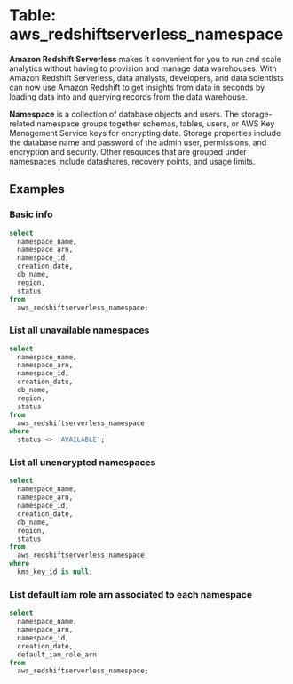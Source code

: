# Table: aws_redshiftserverless_namespace

**Amazon Redshift Serverless** makes it convenient for you to run and scale analytics without having to provision and manage data warehouses. With Amazon Redshift Serverless, data analysts, developers, and data scientists can now use Amazon Redshift to get insights from data in seconds by loading data into and querying records from the data warehouse.

**Namespace** is a collection of database objects and users. The storage-related namespace groups together schemas, tables, users, or AWS Key Management Service keys for encrypting data. Storage properties include the database name and password of the admin user, permissions, and encryption and security. Other resources that are grouped under namespaces include datashares, recovery points, and usage limits.

## Examples

### Basic info

```sql
select
  namespace_name,
  namespace_arn,
  namespace_id,
  creation_date,
  db_name,
  region,
  status
from
  aws_redshiftserverless_namespace;
```

### List all unavailable namespaces

```sql
select
  namespace_name,
  namespace_arn,
  namespace_id,
  creation_date,
  db_name,
  region,
  status
from
  aws_redshiftserverless_namespace
where
  status <> 'AVAILABLE';
```

### List all unencrypted namespaces

```sql
select
  namespace_name,
  namespace_arn,
  namespace_id,
  creation_date,
  db_name,
  region,
  status
from
  aws_redshiftserverless_namespace
where
  kms_key_id is null;
```

### List default iam role arn associated to each namespace

```sql
select
  namespace_name,
  namespace_arn,
  namespace_id,
  creation_date,
  default_iam_role_arn
from
  aws_redshiftserverless_namespace;
```